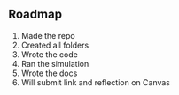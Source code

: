## Roadmap

1. Made the repo  
2. Created all folders  
3. Wrote the code  
4. Ran the simulation  
5. Wrote the docs  
6. Will submit link and reflection on Canvas
